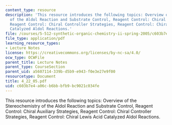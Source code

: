 ```yaml
---
content_type: resource
description: 'This resource introduces the following topics: Overview of the Stereochemistry
  of the Aldol Reaction and Substrate Control, Reagent Control: Chiral Auxiliary Strategies,
  Reagent Control: Chiral Controller Strategies, Reagent Control: Chiral Lewis Acid
  Catalyzed Aldol Reactions.'
file: /courses/5-512-synthetic-organic-chemistry-ii-spring-2005/c603b7e4a06cb6bbbfb9bc9021c034fe_4_22_05.pdf
file_type: application/pdf
learning_resource_types:
- Lecture Notes
license: https://creativecommons.org/licenses/by-nc-sa/4.0/
ocw_type: OCWFile
parent_title: Lecture Notes
parent_type: CourseSection
parent_uid: a5607114-339b-d5b9-e943-f0e3e27e9f00
resourcetype: Document
title: 4_22_05.pdf
uid: c603b7e4-a06c-b6bb-bfb9-bc9021c034fe
---
```

This resource introduces the following topics: Overview of the Stereochemistry of the Aldol Reaction and Substrate Control, Reagent Control: Chiral Auxiliary Strategies, Reagent Control: Chiral Controller Strategies, Reagent Control: Chiral Lewis Acid Catalyzed Aldol Reactions.